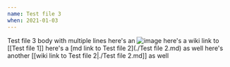 ```yaml
---
name: Test file 3
when: 2021-01-03
---
```


Test file 3 body
with multiple lines
here's an ![image](url)
here's a wiki link to [[Test file 1]]
here's a [md link to Test file 2](./Test file 2.md) as well
here's another [[wiki link to Test file 2|./Test file 2.md]] as well
